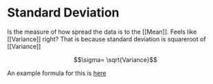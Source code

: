 # Standard Deviation
Is the measure of how spread the data is to the [[Mean]]. Feels like [[Variance]] right? That is because standard deviation is squareroot of [[Variance]]

$$\sigma= \sqrt{Variance}$$


An example formula for this is [here](https://www.mathsisfun.com/data/standard-deviation.html)



